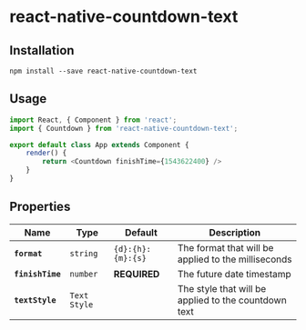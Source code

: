 # react-native-countdown-text

## Installation

```
npm install --save react-native-countdown-text
```

## Usage

```js
import React, { Component } from 'react';
import { Countdown } from 'react-native-countdown-text';

export default class App extends Component {
    render() {
        return <Countdown finishTime={1543622400} />
    }
}
```

## Properties

| Name | Type | Default | Description |
|---|---|---|---|
|**`format`**|`string`| `{d}:{h}:{m}:{s}` |The format that will be applied to the milliseconds|
|**`finishTime`**|`number`| **REQUIRED** |The future date timestamp|
|**`textStyle`**|`Text Style`||The style that will be applied to the countdown text|